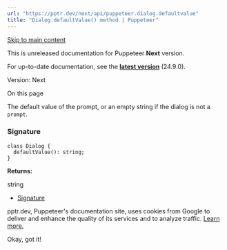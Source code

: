 ```yaml
---
url: "https://pptr.dev/next/api/puppeteer.dialog.defaultvalue"
title: "Dialog.defaultValue() method | Puppeteer"
---
```


[Skip to main content](https://pptr.dev/next/api/puppeteer.dialog.defaultvalue#__docusaurus_skipToContent_fallback)

This is unreleased documentation for Puppeteer **Next** version.

For up-to-date documentation, see the **[latest version](https://pptr.dev/api/puppeteer.dialog.defaultvalue)** (24.9.0).

Version: Next

On this page

The default value of the prompt, or an empty string if the dialog is not a `prompt`.

### Signature [​](https://pptr.dev/next/api/puppeteer.dialog.defaultvalue\#signature "Direct link to Signature")

```codeBlockLines_RjmQ
class Dialog {
  defaultValue(): string;
}

```

**Returns:**

string

- [Signature](https://pptr.dev/next/api/puppeteer.dialog.defaultvalue#signature)

pptr.dev, Puppeteer's documentation site, uses cookies from Google to deliver and enhance the quality of its services and to analyze traffic. [Learn more.](https://policies.google.com/technologies/cookies)

Okay, got it!